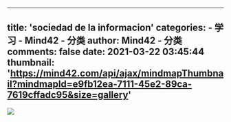 
---
title: 'sociedad de la informacion'
categories: 
    - 学习
    - Mind42 - 分类
author: Mind42 - 分类
comments: false
date: 2021-03-22 03:45:44
thumbnail: 'https://mind42.com/api/ajax/mindmapThumbnail?mindmapId=e9fb12ea-7111-45e2-89ca-7619cffadc95&size=gallery'
---

<div>   
<img src="https://mind42.com/api/ajax/mindmapThumbnail?mindmapId=e9fb12ea-7111-45e2-89ca-7619cffadc95&size=gallery" referrerpolicy="no-referrer"><p>
                                    </p>  
</div>
            